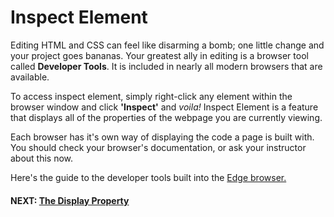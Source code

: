 # Inspect Element

Editing HTML and CSS can feel like disarming a bomb; one little change and your project goes bananas. Your greatest ally in editing is a browser tool called **Developer Tools**. It is included in nearly all modern browsers that are available.

To access inspect element, simply right-click any element within the browser window and click **'Inspect'** and _voila!_ Inspect Element is a feature that displays all of the properties of the webpage you are currently viewing.

Each browser has it's own way of displaying the code a page is built with. You should check your browser's documentation, or ask your instructor about this now.

Here's the guide to the developer tools built into the [Edge browser.](https://docs.microsoft.com/en-us/microsoft-edge/devtools-guide)

#### NEXT: [The Display Property](./display_property.md)
